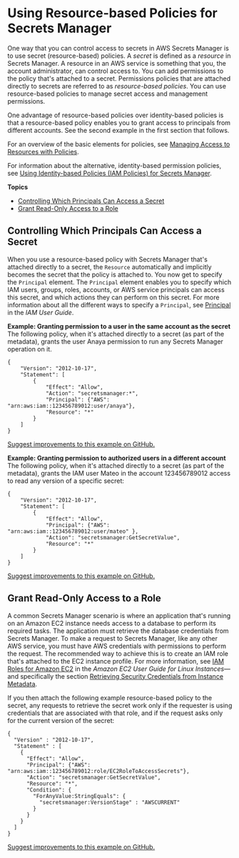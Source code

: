 # Using Resource\-based Policies for Secrets Manager<a name="auth-and-access_resource-based-policies"></a>

One way that you can control access to secrets in AWS Secrets Manager is to use secret \(resource\-based\) policies\. A *secret* is defined as a *resource* in Secrets Manager\. A resource in an AWS service is something that you, the account administrator, can control access to\. You can add permissions to the policy that's attached to a secret\. Permissions policies that are attached directly to secrets are referred to as *resource\-based policies*\. You can use resource\-based policies to manage secret access and management permissions\.

One advantage of resource\-based policies over identity\-based policies is that a resource\-based policy enables you to grant access to principals from different accounts\. See the second example in the first section that follows\.

For an overview of the basic elements for policies, see [Managing Access to Resources with Policies](auth-and-access_overview.md#auth-and-access_resource-access)\.

For information about the alternative, identity\-based permission policies, see [Using Identity\-based Policies \(IAM Policies\) for Secrets Manager](auth-and-access_identity-based-policies.md)\.

**Topics**
+ [Controlling Which Principals Can Access a Secret](#permissions_grant-limited-principal)
+ [Grant Read\-Only Access to a Role](#example_1)

## Controlling Which Principals Can Access a Secret<a name="permissions_grant-limited-principal"></a>

When you use a resource\-based policy with Secrets Manager that's attached directly to a secret, the `Resource` automatically and implicitly becomes the secret that the policy is attached to\. You now get to specify the `Principal` element\. The `Principal` element enables you to specify which IAM users, groups, roles, accounts, or AWS service principals can access this secret, and which actions they can perform on this secret\. For more information about all the different ways to specify a `Principal`, see [Principal](https://docs.aws.amazon.com/IAM/latest/UserGuide/reference_policies_elements.html#Principal) in the *IAM User Guide*\.

**Example: Granting permission to a user in the same account as the secret**  
The following policy, when it's attached directly to a secret \(as part of the metadata\), grants the user Anaya permission to run any Secrets Manager operation on it\.

```
{
    "Version": "2012-10-17",
    "Statement": [
        {
            "Effect": "Allow",
            "Action": "secretsmanager:*",
            "Principal": {"AWS": "arn:aws:iam::123456789012:user/anaya"},
            "Resource": "*"
        }
    ]
}
```

[Suggest improvements to this example on GitHub\.](https://github.com/awsdocs/aws-doc-sdk-examples/blob/master/iam_policies/secretsmanager/asm-resource-policy-grant-all-perms-to-anaya.json)

**Example: Granting permission to authorized users in a different account**  
The following policy, when it's attached directly to a secret \(as part of the metadata\), grants the IAM user Mateo in the account 123456789012 access to read any version of a specific secret:

```
{
    "Version": "2012-10-17",
    "Statement": [
        {
            "Effect": "Allow",
            "Principal": {"AWS": "arn:aws:iam::123456789012:user/mateo" },
            "Action": "secretsmanager:GetSecretValue",
            "Resource": "*"
        }
    ]
}
```

[Suggest improvements to this example on GitHub\.](https://github.com/awsdocs/aws-doc-sdk-examples/blob/master/iam_policies/secretsmanager/asm-resource-policy-grant-only-gsv-to-mateo.json)

## Grant Read\-Only Access to a Role<a name="example_1"></a>

A common Secrets Manager scenario is where an application that's running on an Amazon EC2 instance needs access to a database to perform its required tasks\. The application must retrieve the database credentials from Secrets Manager\. To make a request to Secrets Manager, like any other AWS service, you must have AWS credentials with permissions to perform the request\. The recommended way to achieve this is to create an IAM role that's attached to the EC2 instance profile\. For more information, see [IAM Roles for Amazon EC2]() in the *Amazon EC2 User Guide for Linux Instances*—and specifically the section [Retrieving Security Credentials from Instance Metadata](https://docs.aws.amazon.com/AWSEC2/latest/UserGuide/iam-roles-for-amazon-ec2.html#instance-metadata-security-credentials)\.

If you then attach the following example resource\-based policy to the secret, any requests to retrieve the secret work only if the requester is using credentials that are associated with that role, and if the request asks only for the current version of the secret:

```
{
  "Version" : "2012-10-17",
  "Statement" : [
    {
      "Effect": "Allow",
      "Principal": {"AWS": "arn:aws:iam::123456789012:role/EC2RoleToAccessSecrets"},
      "Action": "secretsmanager:GetSecretValue",
      "Resource": "*",
      "Condition": {
        "ForAnyValue:StringEquals": {
          "secretsmanager:VersionStage" : "AWSCURRENT"
        }
      }
    }
  ]
}
```

[Suggest improvements to this example on GitHub\.](https://github.com/awsdocs/aws-doc-sdk-examples/blob/master/iam_policies/secretsmanager/asm-resource-policy-grant-gsv-on-only-awscurrent-to-role.json)